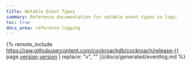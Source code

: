 ```yaml
---
title: Notable Event Types
summary: Reference documentation for notable event types in logs.
toc: true
docs_area: reference.logging
---
```


{% remote_include https://raw.githubusercontent.com/cockroachdb/cockroach/release-{{ page.[version](cluster-settings.html#setting-version).[version](cluster-settings.html#setting-version) | replace: "v", "" }}/docs/generated/eventlog.md %}
